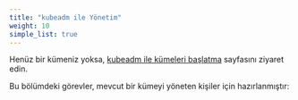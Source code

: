 ```yaml
---
title: "kubeadm ile Yönetim"
weight: 10
simple_list: true
---
```


Henüz bir kümeniz yoksa, [kubeadm ile kümeleri başlatma](/docs/setup/production-environment/tools/kubeadm/) sayfasını ziyaret edin.

Bu bölümdeki görevler, mevcut bir kümeyi yöneten kişiler için hazırlanmıştır:
